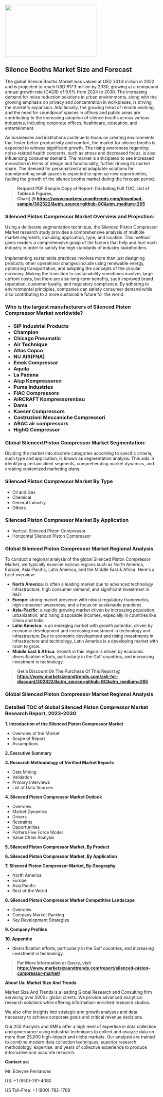 <p><img class="alignnone size-medium wp-image-20088" src="https://ffe5etoiles.com/wp-content/uploads/2024/12/MST1-300x171.png" alt="" width="300" height="171" /></p><h2>Silence Booths Market Size and Forecast</h2><p>The global Silence Booths Market was valued at USD 301.8 million in 2022 and is projected to reach USD 617.3 million by 2030, growing at a compound annual growth rate (CAGR) of 9.5% from 2024 to 2030. The increasing demand for noise reduction solutions in urban environments, along with the growing emphasis on privacy and concentration in workplaces, is driving the market's expansion. Additionally, the growing trend of remote working and the need for soundproof spaces in offices and public areas are contributing to the increasing adoption of silence booths across various industries, including corporate offices, healthcare, education, and entertainment.</p><p>As businesses and institutions continue to focus on creating environments that foster better productivity and comfort, the market for silence booths is expected to witness significant growth. The rising awareness regarding noise-related health concerns, such as stress and decreased focus, is also influencing consumer demand. The market is anticipated to see increased innovation in terms of design and functionality, further driving its market share. The demand for personalized and adaptable solutions for soundproofing small spaces is expected to open up new opportunities, fueling the growth of the silence booths market during the forecast period.</p></p><blockquote id="" class=""><strong>Request PDF Sample Copy of Report: (Including Full TOC, List of Tables &amp; Figures, Chart)&nbsp;@&nbsp;<strong><a href="https://www.marketsizeandtrends.com/download-sample/302322/&utm_source=github-GC&utm_medium=265" target="_blank">https://www.marketsizeandtrends.com/download-sample/302322/&utm_source=github-GC&utm_medium=265</a></strong></strong></blockquote><h3 id="" class="">Silenced Piston Compressor Market&nbsp;Overview and Projection:</h3><p id="" class="">Using a deliberate segmentation technique, the Silenced Piston Compressor Market research study provides a comprehensive analysis of multiple market segments, including application, type, and location. This method gives readers a comprehensive grasp of the factors that help and hurt each industry in order to satisfy the high standards of industry stakeholders. <br /> <br />Implementing sustainable practices involves more than just designing products; other operational changes include using renewable energy, optimizing transportation, and adopting the concepts of the circular economy. Making the transition to sustainability sometimes involves large upfront costs, but there are also long-term benefits, such improved brand reputation, customer loyalty, and regulatory compliance. By adhering to environmental principles, companies can satisfy consumer demand while also contributing to a more sustainable future for the world.</p><h3 id="" class="">Who is the largest manufacturers of&nbsp;Silenced Piston Compressor Market worldwide?</h3><h3 class=""><p><ul><li>SIP Industrial Products </li><li> Champion </li><li> Chicago Pneumatic </li><li> Air Technique </li><li> Atlas Copco </li><li> NU AIR(FNA) </li><li> Emek Compressor </li><li> Aquila </li><li> La Padana </li><li> Alup Kompressoren </li><li> Puma Industries </li><li> FIAC Compressors </li><li> AIRCRAFT Kompressorenbau </li><li> Dama </li><li> Kaeser Compressors </li><li> Costruzioni Meccaniche Compressori </li><li> ABAC air compressors </li><li> HighQ Compressor</li></ul></p></h3><h3 id="" class="">Global&nbsp;Silenced Piston Compressor Market Segmentation:</h3><p id="" class="">Dividing the market into discrete categories according to specific criteria, such type and application, is known as segmentation analysis. This aids in identifying certain client segments, comprehending market dynamics, and creating customized marketing plans.</p><h3 id="" class="">Silenced Piston Compressor Market&nbsp;By Type</h3><p><p><ul><li>Oil and Gas</li><li> Chemical</li><li> General Industry</li><li> Others</p></li></ul></p></p><h3 id="" class="">Silenced Piston Compressor Market&nbsp;By Application</h3><p class=""><p><ul><li>Vertical Silenced Piston Compressor</li><li> Horizontal Silenced Piston Compressor</li></ul></p></p><h3 id="" class="">Global Silenced Piston Compressor Market Regional Analysis</h3><p id="" class="">To conduct a regional analysis of the global Silenced Piston Compressor Market, we typically examine various regions such as North America, Europe, Asia-Pacific, Latin America, and the Middle East &amp; Africa. Here's a brief overview:</p><ul><li><strong>North America</strong>: is often a leading market due to advanced technology infrastructure, high consumer demand, and significant investment in R&amp;D.</li><li><strong>Europe</strong>: strong market presence with robust regulatory frameworks, high consumer awareness, and a focus on sustainable practices.</li><li><strong>Asia-Pacific</strong>: a rapidly growing market driven by increasing population, urbanization, and rising disposable incomes, especially in countries like China and India.</li><li><strong>Latin America</strong>: is an emerging market with growth potential, driven by economic development and increasing investment in technology and infrastructure.Due to economic development and rising investments in infrastructure and technology, Latin America is a developing market with room to grow.</li><li><strong>Middle East &amp; Africa</strong>: Growth in this region is driven by economic diversification efforts, particularly in the Gulf countries, and increasing investment in technology.</li></ul><blockquote id="" class=""><strong>Get a Discount On The Purchase Of This Report @ <strong><a href="https://www.marketsizeandtrends.com/ask-for-discount/302322/&utm_source=github-GC&utm_medium=265" target="_blank">https://www.marketsizeandtrends.com/ask-for-discount/302322/&utm_source=github-GC&utm_medium=265</a></strong></strong></blockquote><h3 id="" class="">Global Silenced Piston Compressor Market Regional Analysis</h3><h3 id="" class="">Detailed TOC of Global Silenced Piston Compressor Market Research Report, 2023-2030</h3><p id="" class=""><strong>1. Introduction of the Silenced Piston Compressor Market</strong></p><ul><li>Overview of the Market</li><li>Scope of Report</li><li>Assumptions</li></ul><p id="" class=""><strong>2. Executive Summary</strong></p><p id="" class=""><strong>3. Research Methodology of Verified Market Reports</strong></p><ul><li>Data Mining</li><li>Validation</li><li>Primary Interviews</li><li>List of Data Sources</li></ul><p id="" class=""><strong>4. Silenced Piston Compressor Market Outlook</strong></p><ul><li>Overview</li><li>Market Dynamics</li><li>Drivers</li><li>Restraints</li><li>Opportunities</li><li>Porters Five Force Model</li><li>Value Chain Analysis</li></ul><p id="" class=""><strong>5. Silenced Piston Compressor Market, By Product</strong></p><p id="" class=""><strong>6. Silenced Piston Compressor Market, By Application</strong></p><p id="" class=""><strong>7. Silenced Piston Compressor Market, By Geography</strong></p><ul><li>North America</li><li>Europe</li><li>Asia Pacific</li><li>Rest of the World</li></ul><p id="" class=""><strong>8. Silenced Piston Compressor Market Competitive Landscape</strong></p><ul><li>Overview</li><li>Company Market Ranking</li><li>Key Development Strategies</li></ul><p id="" class=""><strong>9. Company Profiles</strong></p><p id="" class=""><strong>10. Appendix</strong></p><ul><li>diversification efforts, particularly in the Gulf countries, and increasing investment in technology.</li></ul><blockquote id="" class=""><strong>For More Information or Query, visit <strong><strong><a href="https://www.marketsizeandtrends.com/report/silenced-piston-compressor-market/" target="_blank">https://www.marketsizeandtrends.com/report/silenced-piston-compressor-market/</a></strong></strong></strong></blockquote><p id="" class=""><strong>About Us: Market Size And Trends</strong></p><p id="" class="">Market Size And Trends is a leading Global Research and Consulting firm servicing over 5000+ global clients. We provide advanced analytical research solutions while offering information-enriched research studies.</p><p id="" class="">We also offer insights into strategic and growth analyses and data necessary to achieve corporate goals and critical revenue decisions.</p><p id="" class="">Our 250 Analysts and SMEs offer a high level of expertise in data collection and governance using industrial techniques to collect and analyze data on more than 25,000 high-impact and niche markets. Our analysts are trained to combine modern data collection techniques, superior research methodology, expertise, and years of collective experience to produce informative and accurate research.</p><p id="" class=""><strong>Contact us:</strong></p><p id="" class="">Mr. Edwyne Fernandes</p><p id="" class="">US: +1 (650)-781-4080</p><p id="" class="">US Toll-Free: +1 (800)-782-1768</p>
